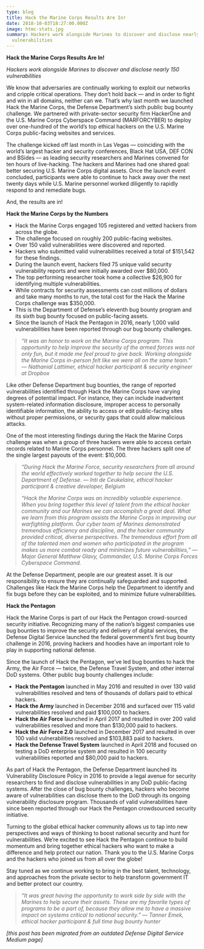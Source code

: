 ```yaml
---
type: blog
title: Hack the Marine Corps Results Are In!
date: 2018-10-03T18:27:00.000Z
image: htmc-stats.jpg
summary: Hackers work alongside Marines to discover and disclose nearly 150
  vulnerabilities
---
```

**Hack the Marine Corps Results Are In!**

*Hackers work alongside Marines to discover and disclose nearly 150 vulnerabilities*

We know that adversaries are continually working to exploit our networks and cripple critical operations. They don’t hold back — and in order to fight and win in all domains, neither can we. That’s why last month we launched Hack the Marine Corps, the Defense Department’s sixth public bug bounty challenge. We partnered with private-sector security firm HackerOne and the U.S. Marine Corps Cyberspace Command (MARFORCYBER) to deploy over one-hundred of the world’s top ethical hackers on the U.S. Marine Corps public-facing websites and services.

The challenge kicked off last month in Las Vegas — coinciding with the world’s largest hacker and security conferences, Black Hat USA, DEF CON and BSides — as leading security researchers and Marines convened for ten hours of live-hacking. The hackers and Marines had one shared goal: better securing U.S. Marine Corps digital assets. Once the launch event concluded, participants were able to continue to hack away over the next twenty days while U.S. Marine personnel worked diligently to rapidly respond to and remediate bugs.

And, the results are in!

**Hack the Marine Corps by the Numbers**

* Hack the Marine Corps engaged 105 registered and vetted hackers from across the globe.
* The challenge focused on roughly 200 public-facing websites.
* Over 150 valid vulnerabilities were discovered and reported.
* Hackers who submitted valid vulnerabilities received a total of $151,542 for these findings.
* During the launch event, hackers filed 75 unique valid security vulnerability reports and were initially awarded over $80,000.
* The top performing researcher took home a collective $26,900 for identifying multiple vulnerabilities.
* While contracts for security assessments can cost millions of dollars and take many months to run, the total cost for the Hack the Marine Corps challenge was $350,000.
* This is the Department of Defense’s eleventh bug bounty program and its sixth bug bounty focused on public-facing assets.
* Since the launch of Hack the Pentagon in 2016, nearly 1,000 valid vulnerabilities have been reported through our bug bounty challenges.

> *“It was an honor to work on the Marine Corps program. This opportunity to help improve the security of the armed forces was not only fun, but it made me feel proud to give back. Working alongside the Marine Corps in-person felt like we were all on the same team.” — Nathanial Lattimer, ethical hacker participant & security engineer at Dropbox*

Like other Defense Department bug bounties, the range of reported vulnerabilities identified through Hack the Marine Corps have varying degrees of potential impact. For instance, they can include inadvertent system-related information disclosure, improper access to personally identifiable information, the ability to access or edit public-facing sites without proper permissions, or security gaps that could allow malicious attacks.

One of the most interesting findings during the Hack the Marine Corps challenge was when a group of three hackers were able to access certain records related to Marine Corps personnel. The three hackers split one of the single largest payouts of the event: $10,000.

> *“During Hack the Marine Force, security researchers from all around the world effectively worked together to help secure the U.S. Department of Defense. — Inti de Ceukelaire, ethical hacker participant & creative developer, Belgium*
>
> *“Hack the Marine Corps was an incredibly valuable experience. When you bring together this level of talent from the ethical hacker community and our Marines we can accomplish a great deal. What we learn from this program assists the Marine Corps in improving our warfighting platform. Our cyber team of Marines demonstrated tremendous efficiency and discipline, and the hacker community provided critical, diverse perspectives. The tremendous effort from all of the talented men and women who participated in the program makes us more combat ready and minimizes future vulnerabilities,” — Major General Matthew Glavy, Commander, U.S. Marine Corps Forces Cyberspace Command.*

At the Defense Department, people are our greatest asset. It is our responsibility to ensure they are continually safeguarded and supported. Challenges like Hack the Marine Corps help the Department to identify and fix bugs before they can be exploited, and to minimize future vulnerabilities.

**Hack the Pentagon**

Hack the Marine Corps is part of our Hack the Pentagon crowd-sourced security initiative. Recognizing many of the nation’s biggest companies use bug bounties to improve the security and delivery of digital services, the Defense Digital Service launched the federal government’s first bug bounty challenge in 2016, proving hackers and hoodies have an important role to play in supporting national defense.

Since the launch of Hack the Pentagon, we’ve led bug bounties to hack the Army, the Air Force — twice, the Defense Travel System, and other internal DoD systems. Other public bug bounty challenges include:

* **Hack the Pentagon** launched in May 2016 and resulted in over 130 valid vulnerabilities resolved and tens of thousands of dollars paid to ethical hackers.
* **Hack the Army** launched in December 2016 and surfaced over 115 valid vulnerabilities resolved and paid $100,000 to hackers.
* **Hack the Air Force** launched in April 2017 and resulted in over 200 valid vulnerabilities resolved and more than $130,000 paid to hackers.
* **Hack the Air Force 2.0** launched in December 2017 and resulted in over 100 valid vulnerabilities resolved and $103,883 paid to hackers.
* **Hack the Defense Travel System** launched in April 2018 and focused on testing a DoD enterprise system and resulted in 100 security vulnerabilities reported and $80,000 paid to hackers.

As part of Hack the Pentagon, the Defense Department launched its Vulnerability Disclosure Policy in 2016 to provide a legal avenue for security researchers to find and disclose vulnerabilities in any DoD public-facing systems. After the close of bug bounty challenges, hackers who become aware of vulnerabilities can disclose them to the DoD through its ongoing vulnerability disclosure program. Thousands of valid vulnerabilities have since been reported through our Hack the Pentagon crowdsourced security initiative.

Turning to the global ethical hacker community allows us to tap into new perspectives and ways of thinking to boost national security and hunt for vulnerabilities. We’re excited to see Hack the Pentagon continue to build momentum and bring together ethical hackers who want to make a difference and help protect our nation. Thank you to the U.S. Marine Corps and the hackers who joined us from all over the globe!

Stay tuned as we continue working to bring in the best talent, technology, and approaches from the private sector to help transform government IT and better protect our country.

> *“It was great having the opportunity to work side by side with the Marines to help secure their assets. These are my favorite types of programs to be a part of, because they allow me to have a massive impact on systems critical to national security.” — Tanner Emek, ethical hacker participant & full time bug bounty hunter*

*\[this post has been migrated from an outdated Defense Digital Service Medium page]*
